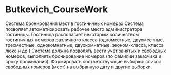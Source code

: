 Butkevich_CourseWork
====================
Система бронирования мест в гостиничных номерах
Система позволяет автоматизировать рабочее место администратора гостиницы.
Гостиница располагает некоторым количеством гостиничных номеров различного
класса (одноместные, двухместные, трехместные, однокомнатные, двухкомнатные,
эконом-класса, класса люкс и др.) Система должна позволять вести учет занятых и
свободных номеров, выполнять бронирование номеров (по фамилии заказчика и
сроку проживания). Формировать соответствующие выборки: список свободных
номеров (мест) на выбранную дату и другие выборки.
